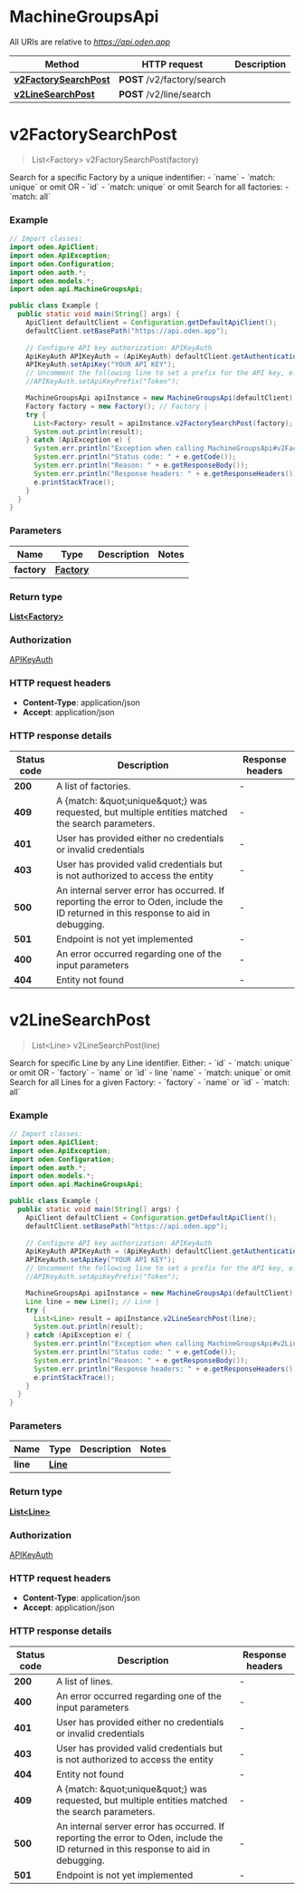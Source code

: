 # MachineGroupsApi

All URIs are relative to *https://api.oden.app*

| Method | HTTP request | Description |
|------------- | ------------- | -------------|
| [**v2FactorySearchPost**](MachineGroupsApi.md#v2FactorySearchPost) | **POST** /v2/factory/search |  |
| [**v2LineSearchPost**](MachineGroupsApi.md#v2LineSearchPost) | **POST** /v2/line/search |  |


<a id="v2FactorySearchPost"></a>
# **v2FactorySearchPost**
> List&lt;Factory&gt; v2FactorySearchPost(factory)



Search for a specific Factory by a unique indentifier: - &#x60;name&#x60; - &#x60;match: unique&#x60; or omit  OR  - &#x60;id&#x60; - &#x60;match: unique&#x60; or omit  Search for all factories: - &#x60;match: all&#x60; 

### Example
```java
// Import classes:
import oden.ApiClient;
import oden.ApiException;
import oden.Configuration;
import oden.auth.*;
import oden.models.*;
import oden.api.MachineGroupsApi;

public class Example {
  public static void main(String[] args) {
    ApiClient defaultClient = Configuration.getDefaultApiClient();
    defaultClient.setBasePath("https://api.oden.app");
    
    // Configure API key authorization: APIKeyAuth
    ApiKeyAuth APIKeyAuth = (ApiKeyAuth) defaultClient.getAuthentication("APIKeyAuth");
    APIKeyAuth.setApiKey("YOUR API KEY");
    // Uncomment the following line to set a prefix for the API key, e.g. "Token" (defaults to null)
    //APIKeyAuth.setApiKeyPrefix("Token");

    MachineGroupsApi apiInstance = new MachineGroupsApi(defaultClient);
    Factory factory = new Factory(); // Factory | 
    try {
      List<Factory> result = apiInstance.v2FactorySearchPost(factory);
      System.out.println(result);
    } catch (ApiException e) {
      System.err.println("Exception when calling MachineGroupsApi#v2FactorySearchPost");
      System.err.println("Status code: " + e.getCode());
      System.err.println("Reason: " + e.getResponseBody());
      System.err.println("Response headers: " + e.getResponseHeaders());
      e.printStackTrace();
    }
  }
}
```

### Parameters

| Name | Type | Description  | Notes |
|------------- | ------------- | ------------- | -------------|
| **factory** | [**Factory**](Factory.md)|  | |

### Return type

[**List&lt;Factory&gt;**](Factory.md)

### Authorization

[APIKeyAuth](../README.md#APIKeyAuth)

### HTTP request headers

 - **Content-Type**: application/json
 - **Accept**: application/json

### HTTP response details
| Status code | Description | Response headers |
|-------------|-------------|------------------|
| **200** | A list of factories. |  -  |
| **409** | A {match: \&quot;unique\&quot;} was requested, but multiple entities matched the search parameters.  |  -  |
| **401** | User has provided either no credentials or invalid credentials |  -  |
| **403** | User has provided valid credentials but is not authorized to access the entity  |  -  |
| **500** | An internal server error has occurred. If reporting the error to Oden, include the ID returned in this response to aid in debugging.  |  -  |
| **501** | Endpoint is not yet implemented |  -  |
| **400** | An error occurred regarding one of the input parameters |  -  |
| **404** | Entity not found |  -  |

<a id="v2LineSearchPost"></a>
# **v2LineSearchPost**
> List&lt;Line&gt; v2LineSearchPost(line)



Search for specific Line by any Line identifier. Either: - &#x60;id&#x60; - &#x60;match: unique&#x60; or omit  OR - &#x60;factory&#x60;   - &#x60;name&#x60; or &#x60;id&#x60; - line &#x60;name&#x60; - &#x60;match: unique&#x60; or omit  Search for all Lines for a given Factory: - &#x60;factory&#x60;   - &#x60;name&#x60; or &#x60;id&#x60; - &#x60;match: all&#x60; 

### Example
```java
// Import classes:
import oden.ApiClient;
import oden.ApiException;
import oden.Configuration;
import oden.auth.*;
import oden.models.*;
import oden.api.MachineGroupsApi;

public class Example {
  public static void main(String[] args) {
    ApiClient defaultClient = Configuration.getDefaultApiClient();
    defaultClient.setBasePath("https://api.oden.app");
    
    // Configure API key authorization: APIKeyAuth
    ApiKeyAuth APIKeyAuth = (ApiKeyAuth) defaultClient.getAuthentication("APIKeyAuth");
    APIKeyAuth.setApiKey("YOUR API KEY");
    // Uncomment the following line to set a prefix for the API key, e.g. "Token" (defaults to null)
    //APIKeyAuth.setApiKeyPrefix("Token");

    MachineGroupsApi apiInstance = new MachineGroupsApi(defaultClient);
    Line line = new Line(); // Line | 
    try {
      List<Line> result = apiInstance.v2LineSearchPost(line);
      System.out.println(result);
    } catch (ApiException e) {
      System.err.println("Exception when calling MachineGroupsApi#v2LineSearchPost");
      System.err.println("Status code: " + e.getCode());
      System.err.println("Reason: " + e.getResponseBody());
      System.err.println("Response headers: " + e.getResponseHeaders());
      e.printStackTrace();
    }
  }
}
```

### Parameters

| Name | Type | Description  | Notes |
|------------- | ------------- | ------------- | -------------|
| **line** | [**Line**](Line.md)|  | |

### Return type

[**List&lt;Line&gt;**](Line.md)

### Authorization

[APIKeyAuth](../README.md#APIKeyAuth)

### HTTP request headers

 - **Content-Type**: application/json
 - **Accept**: application/json

### HTTP response details
| Status code | Description | Response headers |
|-------------|-------------|------------------|
| **200** | A list of lines. |  -  |
| **400** | An error occurred regarding one of the input parameters |  -  |
| **401** | User has provided either no credentials or invalid credentials |  -  |
| **403** | User has provided valid credentials but is not authorized to access the entity  |  -  |
| **404** | Entity not found |  -  |
| **409** | A {match: \&quot;unique\&quot;} was requested, but multiple entities matched the search parameters.  |  -  |
| **500** | An internal server error has occurred. If reporting the error to Oden, include the ID returned in this response to aid in debugging.  |  -  |
| **501** | Endpoint is not yet implemented |  -  |

